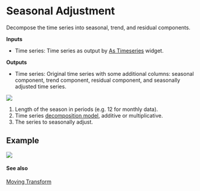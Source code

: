 Seasonal Adjustment
===================

Decompose the time series into seasonal, trend, and residual components.

**Inputs**

- Time series: Time series as output by [As Timeseries](as_timeseries.md) widget.

**Outputs**

- Time series: Original time series with some additional columns: seasonal component, trend component, residual component, and seasonally adjusted time series.

![](images/seasonal-adjustment-stamped.png)

1. Length of the season in periods (e.g. 12 for monthly data).
2. Time series [decomposition model](https://en.wikipedia.org/wiki/Decomposition_of_time_series), additive or multiplicative.
3. The series to seasonally adjust.

Example
-------

![](images/seasonal-adjustment-ex1.png)

#### See also

[Moving Transform](moving_transform.md)
